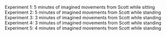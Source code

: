 ﻿Experiment 1: 5 minutes of imagined movements from Scott while sitting
Experiment 2: 5 minutes of imagined movements from Scott while standing
Experiment 3: 3 minutes of imagined movements from Scott while standing
Experiment 4: 3 minutes of imagined movements from Scott while standing
Experiment 5: 4 minutes of imagined movements from Scott while standing